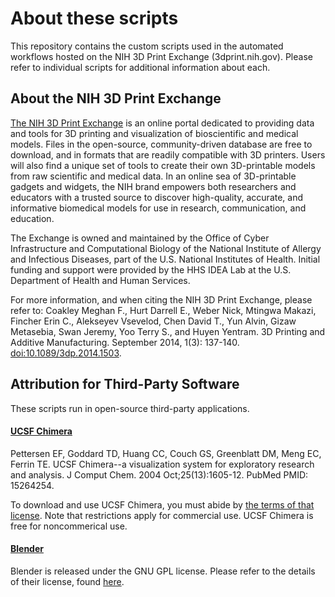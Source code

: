 # About these scripts
This repository contains the custom scripts used in the automated workflows hosted on the NIH 3D Print Exchange (3dprint.nih.gov). Please refer to individual scripts for additional information about each.

## About the NIH 3D Print Exchange

[The NIH 3D Print Exchange](http://3dprint.nih.gov) is an online portal dedicated to providing data and tools for 3D printing and visualization of bioscientific and medical models. Files in the open-source, community-driven database are free to download, and in formats that are readily compatible with 3D printers. Users will also find a unique set of tools to create their own 3D-printable models from raw scientific and medical data. In an online sea of 3D-printable gadgets and widgets, the NIH brand empowers both researchers and educators with a trusted source to discover high-quality, accurate, and informative biomedical models for use in research, communication, and education.

The Exchange is owned and maintained by the Office of Cyber Infrastructure and Computational Biology of the National Institute of Allergy and Infectious Diseases, part of the U.S. National Institutes of Health. Initial funding and support were provided by the HHS IDEA Lab at the U.S. Department of Health and Human Services.

For more information, and when citing the NIH 3D Print Exchange, please refer to: 
Coakley Meghan F., Hurt Darrell E., Weber Nick, Mtingwa Makazi, Fincher Erin C., Alekseyev Vsevelod, Chen David T., Yun Alvin, Gizaw Metasebia, Swan Jeremy, Yoo Terry S., and Huyen Yentram. 3D Printing and Additive Manufacturing. September 2014, 1(3): 137-140. [doi:10.1089/3dp.2014.1503](http://online.liebertpub.com/doi/abs/10.1089/3dp.2014.1503).


## Attribution for Third-Party Software

These scripts run in open-source third-party applications. 

#### [UCSF Chimera](http://www.cgl.ucsf.edu/chimera)
Pettersen EF, Goddard TD, Huang CC, Couch GS, Greenblatt DM, Meng EC, Ferrin TE. UCSF Chimera--a visualization system for exploratory research and analysis. J Comput Chem. 2004 Oct;25(13):1605-12. PubMed PMID: 15264254.

To download and use UCSF Chimera, you must abide by [the terms of that license](https://www.cgl.ucsf.edu/chimera/docs/licensing.html). Note that restrictions apply for commercial use. UCSF Chimera is free for noncommerical use.  

#### [Blender](https://www.blender.org/)
Blender is released under the GNU GPL license. Please refer to the details of their license, found [here](https://www.blender.org/about/license/).




